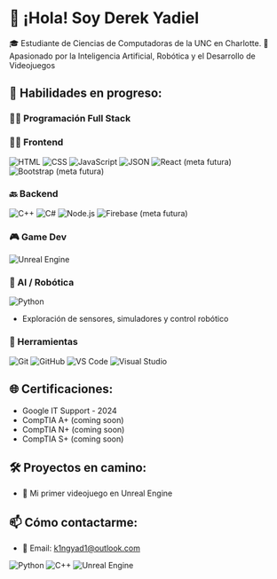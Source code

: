 # 👋 ¡Hola! Soy Derek Yadiel

🎓 Estudiante de Ciencias de Computadoras de la UNC en Charlotte. 
🚀 Apasionado por la Inteligencia Artificial, Robótica y el Desarrollo de Videojuegos  

## 🔧 Habilidades en progreso:
### 👨‍💻 Programación Full Stack

### 👨‍💻 Frontend
![HTML](https://img.shields.io/badge/HTML5-E34F26?style=flat&logo=html5&logoColor=white)
![CSS](https://img.shields.io/badge/CSS3-1572B6?style=flat&logo=css3&logoColor=white)
![JavaScript](https://img.shields.io/badge/JavaScript-F7DF1E?style=flat&logo=javascript&logoColor=black)
![JSON](https://img.shields.io/badge/JSON-000000?style=flat&logo=json&logoColor=white)
![React (meta futura)](https://img.shields.io/badge/React-61DAFB?style=flat&logo=react&logoColor=black)
![Bootstrap (meta futura)](https://img.shields.io/badge/Bootstrap-7952B3?style=flat&logo=bootstrap&logoColor=white)

### 🔙 Backend
![C++](https://img.shields.io/badge/C++-00599C?style=flat&logo=c%2B%2B&logoColor=white)
![C#](https://img.shields.io/badge/C%23-239120?style=flat&logo=c-sharp&logoColor=white)
![Node.js](https://img.shields.io/badge/Node.js-339933?style=flat&logo=nodedotjs&logoColor=white)
![Firebase (meta futura)](https://img.shields.io/badge/Firebase-FFCA28?style=flat&logo=firebase&logoColor=black)

### 🎮 Game Dev
![Unreal Engine](https://img.shields.io/badge/Unreal%20Engine-000000?style=flat&logo=unrealengine&logoColor=white)

### 🧠 AI / Robótica
![Python](https://img.shields.io/badge/Python-3776AB?style=flat&logo=python&logoColor=white)
- Exploración de sensores, simuladores y control robótico

### 🔧 Herramientas
![Git](https://img.shields.io/badge/Git-F05032?style=flat&logo=git&logoColor=white)
![GitHub](https://img.shields.io/badge/GitHub-181717?style=flat&logo=github&logoColor=white)
![VS Code](https://img.shields.io/badge/VS%20Code-007ACC?style=flat&logo=visualstudiocode&logoColor=white)
![Visual Studio](https://img.shields.io/badge/Visual%20Studio-5C2D91?style=flat&logo=visualstudio&logoColor=white)

## 🌐 Certificaciones:
- Google IT Support - 2024
- CompTIA A+ (coming soon)
- CompTIA N+ (coming soon)
- CompTIA S+ (coming soon)

## 🛠️ Proyectos en camino:
- 🎯 Mi primer videojuego en Unreal Engine

## 📫 Cómo contactarme:
- 📧 Email: k1ngyad1@outlook.com

![Python](https://img.shields.io/badge/Python-3776AB?style=flat&logo=python&logoColor=white)
![C++](https://img.shields.io/badge/C%2B%2B-00599C?style=flat&logo=c%2B%2B&logoColor=white)
![Unreal Engine](https://img.shields.io/badge/Unreal-000000?style=flat&logo=unrealengine&logoColor=white)

